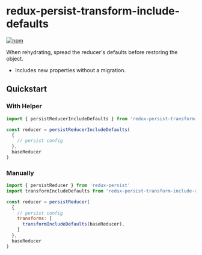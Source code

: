 # redux-persist-transform-include-defaults

[![npm](https://img.shields.io/npm/v/redux-persist-transform-include-defaults.svg?maxAge=3600&style=flat-square)](https://www.npmjs.com/package/redux-persist-transform-include-defaults)

When rehydrating, spread the reducer's defaults before restoring the object.

 - Includes new properties without a migration.

## Quickstart

### With Helper

```js
import { persistReducerIncludeDefaults } from 'redux-persist-transform-include-defaults';

const reducer = persistReducerIncludeDefaults(
  {
    // persist config
  },
  baseReducer
)
```

### Manually

```js
import { persistReducer } from 'redux-persist'
import transformIncludeDefaults from 'redux-persist-transform-include-defaults'

const reducer = persistReducer(
  {
    // persist config
    transforms: [
      transformIncludeDefaults(baseReducer),
    ]
  },
  baseReducer
)
```
